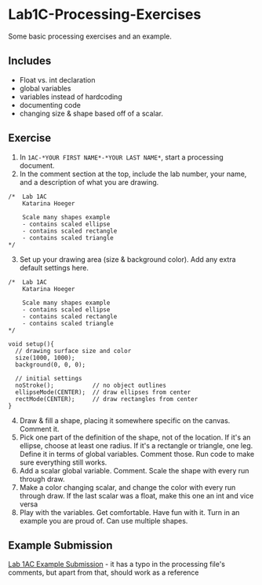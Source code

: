 # Lab1C-Processing-Exercises
Some basic processing exercises and an example. 

## Includes
- Float vs. int declaration
- global variables
- variables instead of hardcoding
- documenting code
- changing size & shape based off of a scalar. 

## Exercise 
1. In `1AC-*YOUR FIRST NAME*-*YOUR LAST NAME*`, start a processing document. 
2. In the comment section at the top, include the lab number, your name, and a description of what you are drawing.
```
/*  Lab 1AC 
    Katarina Hoeger
    
    Scale many shapes example 
    - contains scaled ellipse
    - contains scaled rectangle
    - contains scaled triangle
*/
```
3. Set up your drawing area (size & background color). Add any extra default settings here.
```processing
/*  Lab 1AC 
    Katarina Hoeger
    
    Scale many shapes example 
    - contains scaled ellipse
    - contains scaled rectangle
    - contains scaled triangle
*/

void setup(){
  // drawing surface size and color
  size(1000, 1000);
  background(0, 0, 0);
  
  // initial settings
  noStroke();           // no object outlines
  ellipseMode(CENTER);  // draw ellipses from center
  rectMode(CENTER);     // draw rectangles from center 
}
```
4. Draw & fill a shape, placing it somewhere specific on the canvas. Comment it.
5. Pick one part of the definition of the shape, not of the location. 
If it's an ellipse, choose at least one radius. 
If it's a rectangle or triangle, one leg. 
Define it in terms of global variables.
Comment those.
Run code to make sure everything still works.
6. Add a scalar global variable. Comment. Scale the shape with every run through draw.
7. Make a color changing scalar, and change the color with every run through draw. 
If the last scalar was a float, make this one an int and vice versa
8. Play with the variables. Get comfortable. Have fun with it. Turn in an example you are proud of. Can use multiple shapes.

## Example Submission
[Lab 1AC Example Submission](https://github.com/UMaine-NMD-211-Fall-2020/Lab1AC-ExampleFolder) - it has a typo 
in the processing file's comments, but apart from that, should work as a reference


